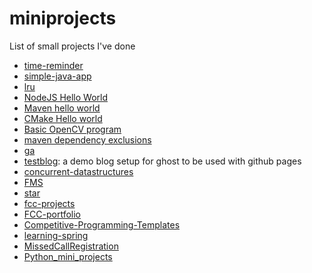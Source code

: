 # miniprojects
List of small projects I've done

- [time-reminder](https://github.com/manparvesh/time-reminder)
- [simple-java-app](https://github.com/manparvesh/simple-java-app)
- [lru](https://github.com/manparvesh/lru)
- [NodeJS Hello World](https://github.com/manparvesh/learning/tree/master/1.%20NodeJS)
- [Maven hello world](https://github.com/manparvesh/learning/tree/master/2.%20Maven)
- [CMake Hello world](https://github.com/manparvesh/learning/tree/master/3.%20CMake)
- [Basic OpenCV program](https://github.com/manparvesh/learning/tree/master/4.%20OpenCV%20basic)
- [maven dependency exclusions](https://github.com/manparvesh/mvn-exclusions)
- [ga](https://github.com/manparvesh/ga)
- [testblog](https://github.com/manparvesh/testblog): a demo blog setup for ghost to be used with github pages
- [concurrent-datastructures](https://github.com/manparvesh/concurrent-datastructures)
- [FMS](https://github.com/manparvesh/FMS)
- [star](https://github.com/manparvesh/star)
- [fcc-projects](https://github.com/manparvesh/fcc-projects)
- [FCC-portfolio](https://github.com/manparvesh/FCC-portfolio)
- [Competitive-Programming-Templates](https://github.com/manparvesh/Competitive-Programming-Templates)
- [learning-spring](https://github.com/manparvesh/learning-spring)
- [MissedCallRegistration](https://github.com/manparvesh/MissedCallRegistration)
- [Python_mini_projects](https://github.com/manparvesh/Python_mini_projects)
